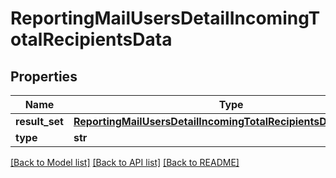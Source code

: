 # ReportingMailUsersDetailIncomingTotalRecipientsData

## Properties
Name | Type | Description | Notes
------------ | ------------- | ------------- | -------------
**result_set** | [**ReportingMailUsersDetailIncomingTotalRecipientsDataResultSet**](ReportingMailUsersDetailIncomingTotalRecipientsDataResultSet.md) |  | [optional] 
**type** | **str** |  | [optional] 

[[Back to Model list]](../README.md#documentation-for-models) [[Back to API list]](../README.md#documentation-for-api-endpoints) [[Back to README]](../README.md)

